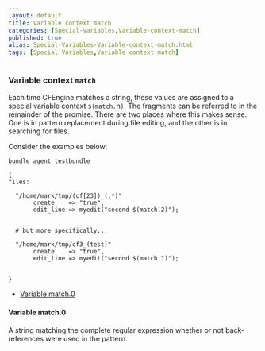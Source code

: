 ```yaml
---
layout: default
title: Variable context match
categories: [Special-Variables,Variable-context-match]
published: true
alias: Special-Variables-Variable-context-match.html
tags: [Special Variables,Variable context match]
---
```


### Variable context `match`

  

Each time CFEngine matches a string, these values are assigned to a
special variable context `$(match.`n`)`. The fragments can be referred
to in the remainder of the promise. There are two places where this
makes sense. One is in pattern replacement during file editing, and the
other is in searching for files.

Consider the examples below:

```cf3
bundle agent testbundle

{
files:

  "/home/mark/tmp/(cf[23])_(.*)"
       create    => "true",
       edit_line => myedit("second $(match.2)");


  # but more specifically...

  "/home/mark/tmp/cf3_(test)"
       create    => "true",
       edit_line => myedit("second $(match.1)");


}
```

-   [Variable match.0](#Variable-match_002e0)

#### Variable match.0

  

A string matching the complete regular expression whether or not
back-references were used in the pattern.
